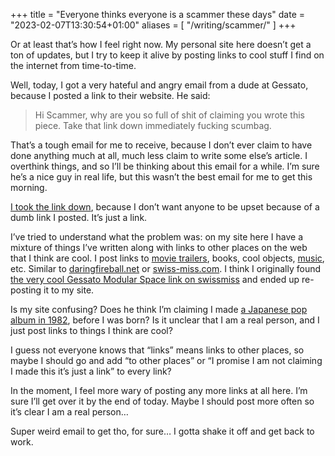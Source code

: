+++
title = "Everyone thinks everyone is a scammer these days"
date = "2023-02-07T13:30:54+01:00"
aliases = [
  "/writing/scammer/"
]
+++

Or at least that’s how I feel right now. My personal site here doesn’t get a ton of updates, but I try to keep it alive by posting links to cool stuff I find on the internet from time-to-time.

Well, today, I got a very hateful and angry email from a dude at Gessato, because I posted a link to their website. He said: 

> Hi Scammer, why are you so full of shit of claiming you wrote this piece. Take that link down immediately fucking scumbag.

That’s a tough email for me to receive, because I don’t ever claim to have done anything much at all, much less claim to write some else’s article. I overthink things, and so I’ll be thinking about this email for a while. I’m sure he’s a nice guy in real life, but this wasn’t the best email for me to get this morning.

[I took the link down][gh], because I don’t want anyone to be upset because of a dumb link I posted. It’s just a link.

I’ve tried to understand what the problem was: on my site here I have a mixture of things I’ve written along with links to other places on the web that I think are cool. I post links to [movie trailers][], books, cool objects, [music][], etc. Similar to [daringfireball.net][] or [swiss-miss.com][]. I think I originally found [the very cool Gessato Modular Space link on swissmiss][sm] and ended up re-posting it to my site. 

Is my site confusing? Does he think I’m claiming I made [a Japanese pop album in 1982][music], before I was born? Is it unclear that I am a real person, and I just post links to things I think are cool? 

I guess not everyone knows that “links” means links to other places, so maybe I should go and add “to other places” or “I promise I am not claiming I made this it’s just a link” to every link?

In the moment, I feel more wary of posting any more links at all here. I’m sure I’ll get over it by the end of today. Maybe I should post more often so it’s clear I am a real person…

Super weird email to get tho, for sure… I gotta shake it off and get back to work.

[movie trailers]: https://nathanherald.com/writing/links/gods-country-trailer/
[music]: https://nathanherald.com/writing/links/takako-mamiya-love-trip/
[gh]: https://github.com/myobie/nathanherald.com/commit/e2ed2d216f663d895c4967beb05859b1958b58fa
[daringfireball.net]: https://daringfireball.net
[swiss-miss.com]: https://swiss-miss.com
[sm]: https://www.swiss-miss.com/2022/12/gasp-this-modular-space.html
